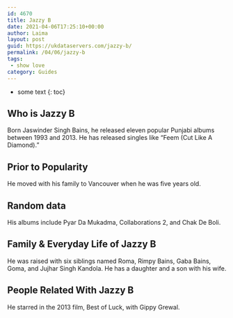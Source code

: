 ```yaml
---
id: 4670
title: Jazzy B
date: 2021-04-06T17:25:10+00:00
author: Laima
layout: post
guid: https://ukdataservers.com/jazzy-b/
permalink: /04/06/jazzy-b
tags:
 - show love
category: Guides
---
```


* some text
{: toc}


## Who is Jazzy B
                  
                  
                  
Born Jaswinder Singh Bains, he released eleven popular Punjabi albums between 1993 and 2013. He has released singles like &#8220;Feem (Cut Like A Diamond).&#8221;
                  
              
            
              
            
                
                
                
## Prior to Popularity
                  
                  
                  
He moved with his family to Vancouver when he was five years old.
                  
              
            
              
            
                
                
                
## Random data
                  
                  
                  
His albums include Pyar Da Mukadma, Collaborations 2, and Chak De Boli.
                  
              
            
              
            
                
                
                
## Family & Everyday Life of Jazzy B
                  
                  
                  
He was raised with six siblings named Roma, Rimpy Bains, Gaba Bains, Goma, and Jujhar Singh Kandola. He has a daughter and a son with his wife.
                  
              
            
              
            
                
                
                
## People Related With Jazzy B
                  
                  
                  
He starred in the 2013 film, Best of Luck, with Gippy Grewal.
                  
              
            
              
            
                
              
            
              
              
            
            
              
            
          
          
          